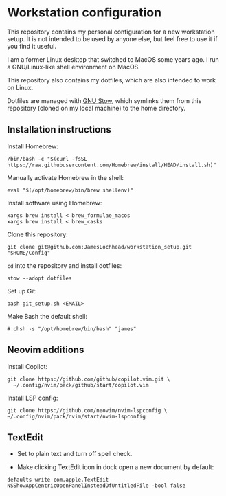 # Workstation configuration

This repository contains my personal configuration for a new workstation setup.
It is not intended to be used by anyone else, but feel free to use it if you
find it useful.

I am a former Linux desktop that switched to MacOS some years ago. I run a
GNU/Linux-like shell environment on MacOS.

This repository also contains my dotfiles, which are also intended to work on
Linux.

Dotfiles are managed with [GNU Stow](https://www.gnu.org/software/stow/), which
symlinks them from this repository (cloned on my local machine) to the home
directory.

## Installation instructions

Install Homebrew:

```
/bin/bash -c "$(curl -fsSL https://raw.githubusercontent.com/Homebrew/install/HEAD/install.sh)"
```

Manually activate Homebrew in the shell:

```
eval "$(/opt/homebrew/bin/brew shellenv)"
```

Install software using Homebrew:

```
xargs brew install < brew_formulae_macos
xargs brew install < brew_casks
```

Clone this repository:

```
git clone git@github.com:JamesLochhead/workstation_setup.git "$HOME/Config"
```

`cd` into the repository and install dotfiles:

```
stow --adopt dotfiles
```

Set up Git:

```
bash git_setup.sh <EMAIL>
```

Make Bash the default shell:

```
# chsh -s "/opt/homebrew/bin/bash" "james"
```

## Neovim additions

Install Copilot:

```
git clone https://github.com/github/copilot.vim.git \
  ~/.config/nvim/pack/github/start/copilot.vim
```

Install LSP config:

```
git clone https://github.com/neovim/nvim-lspconfig \
~/.config/nvim/pack/nvim/start/nvim-lspconfig
```

## TextEdit

* Set to plain text and turn off spell check.

* Make clicking TextEdit icon in dock open a new document by default:

```
defaults write com.apple.TextEdit NSShowAppCentricOpenPanelInsteadOfUntitledFile -bool false
```
